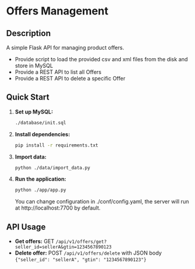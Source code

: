 # Offers Management

## Description
A simple Flask API for managing product offers. 

- Provide script to load the provided csv and xml files from the disk and store in MySQL
- Provide a REST API to list all Offers
- Provide a REST API to delete a specific Offer

## Quick Start

1. **Set up MySQL:**
   ```bash
   ./database/init.sql
   ```

2. **Install dependencies:**
   ```bash
   pip install -r requirements.txt
   ```
   
3. **Import data:**
   ```bash
   python ./data/import_data.py
   ```

4. **Run the application:**
   ```bash
   python ./app/app.py
   ```
   You can change configuration in ./conf/config.yaml, the server will run at http://localhost:7700 by default.



## API Usage

- **Get offers:** GET `/api/v1/offers/get?seller_id=sellerA&gtin=1234567890123`
- **Delete offer:** POST `/api/v1/offers/delete` with JSON body `{"seller_id": "sellerA", "gtin": "1234567890123"}`